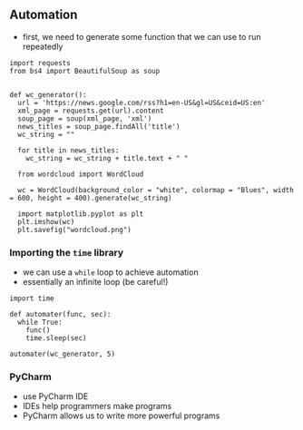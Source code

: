 ## Automation

- first, we need to generate some function that we can use to run repeatedly

```
import requests
from bs4 import BeautifulSoup as soup


def wc_generator():
  url = 'https://news.google.com/rss?h1=en-US&gl=US&ceid=US:en'
  xml_page = requests.get(url).content
  soup_page = soup(xml_page, 'xml')
  news_titles = soup_page.findAll('title')
  wc_string = ""

  for title in news_titles:
    wc_string = wc_string + title.text + " "

  from wordcloud import WordCloud

  wc = WordCloud(background_color = "white", colormap = "Blues", width = 600, height = 400).generate(wc_string)

  import matplotlib.pyplot as plt
  plt.imshow(wc)
  plt.savefig("wordcloud.png")
```

### Importing the `time` library

- we can use a `while` loop to achieve automation
- essentially an infinite loop (be careful!)

```
import time

def automater(func, sec):
  while True:
    func()
    time.sleep(sec)
    
automater(wc_generator, 5)
```

### PyCharm

- use PyCharm IDE
- IDEs help programmers make programs
- PyCharm allows us to write more powerful programs


